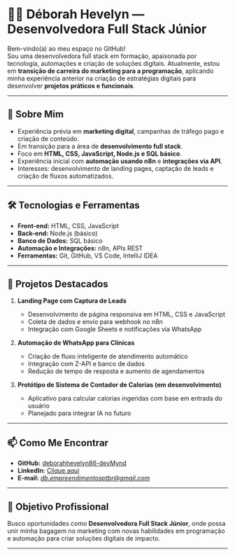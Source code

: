 # 👩‍💻 Déborah Hevelyn — Desenvolvedora Full Stack Júnior

Bem-vindo(a) ao meu espaço no GitHub!  
Sou uma desenvolvedora full stack em formação, apaixonada por tecnologia, automações e criação de soluções digitais. Atualmente, estou em **transição de carreira do marketing para a programação**, aplicando minha experiência anterior na criação de estratégias digitais para desenvolver **projetos práticos e funcionais**.

---

## 🚀 Sobre Mim

- Experiência prévia em **marketing digital**, campanhas de tráfego pago e criação de conteúdo.
- Em transição para a área de **desenvolvimento full stack**.
- Foco em **HTML, CSS, JavaScript, Node.js e SQL básico**.
- Experiência inicial com **automação usando n8n** e **integrações via API**.
- Interesses: desenvolvimento de landing pages, captação de leads e criação de fluxos automatizados.

---

## 🛠 Tecnologias e Ferramentas

- **Front-end:** HTML, CSS, JavaScript  
- **Back-end:** Node.js (básico)  
- **Banco de Dados:** SQL básico  
- **Automação e Integrações:** n8n, APIs REST  
- **Ferramentas:** Git, GitHub, VS Code, IntelliJ IDEA

---

## 📂 Projetos Destacados

1. **Landing Page com Captura de Leads**  
   - Desenvolvimento de página responsiva em HTML, CSS e JavaScript  
   - Coleta de dados e envio para webhook no n8n  
   - Integração com Google Sheets e notificações via WhatsApp

2. **Automação de WhatsApp para Clínicas**  
   - Criação de fluxo inteligente de atendimento automático  
   - Integração com Z-API e banco de dados  
   - Redução de tempo de resposta e aumento de agendamentos

3. **Protótipo de Sistema de Contador de Calorias (em desenvolvimento)**  
   - Aplicativo para calcular calorias ingeridas com base em entrada do usuário  
   - Planejado para integrar IA no futuro

---

## 📫 Como Me Encontrar

- **GitHub:** [deborahhevelyn86-devMynd](https://github.com/deborahhevelyn86-devMynd)  
- **LinkedIn:** [Clique aqui](https://www.linkedin.com/in/deborah-hevelyn-6ba016250/)  
- **E-mail:** *db.empreendimentosptbr@gmail.com*  

---

## 🎯 Objetivo Profissional

Busco oportunidades como **Desenvolvedora Full Stack Júnior**, onde possa unir minha bagagem no marketing com novas habilidades em programação e automação para criar soluções digitais de impacto.

---
